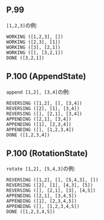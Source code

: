 ## P.99

`[1,2,3]`の例:

```
WORKING ([1,2,3], [])
WORKING ([2,3], [1])
WORKING ([3], [2,1])
WORKING ([], [3,2,1])
DONE ([3,2,1])
```

## P.100 (AppendState)

`append [1,2], [3,4]`の例:

```
REVERSING ([1,2], [], [3,4])
REVERSING ([2], [1], [3,4])
REVERSING ([], [2,1], [3,4])
APPENDING ([2,1], [3,4])
APPENDING ([1], [2,3,4])
APPENDING ([], [1,2,3,4])
DONE ([1,2,3,4])
```

## P.100 (RotationState)

`rotate [1,2], [5,4,3]`の例:

```
REVERSING ([1,2], [], [5,4,3], [])
REVERSING ([2], [1], [4,3], [5])
REVERSING ([], [2,1], [3], [4,5])
APPENDING ([2,1], [3,4,5])
APPENDING ([1], [2,3,4,5])
APPENDING ([], [1,2,3,4,5])
DONE ([1,2,3,4,5])
```
